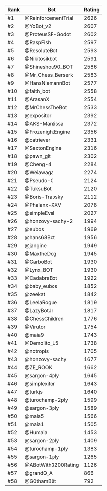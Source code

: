 Rank|Bot|Rating
---|---|---
#1|@ReinforcementTrial|2626
#2|@YoBot_v2|2607
#3|@ProteusSF-Godot|2602
#4|@RaspFish|2597
#5|@ResoluteBot|2593
#6|@Nikitosikbot|2591
#7|@Shineshou90_BOT|2586
#8|@Mr_Chess_Berserk|2583
#9|@HansNiemannBot|2577
#10|@faith_bot|2558
#11|@ArasanX|2554
#12|@MrChessTheBot|2533
#13|@expositor|2392
#14|@AKS-Mantissa|2372
#15|@FrozenightEngine|2356
#16|@catriever|2331
#17|@SaxtonEngine|2316
#18|@pawn_git|2302
#19|@Cheng-4|2284
#20|@Weiawaga|2274
#21|@Pseudo-0|2124
#22|@TuksuBot|2120
#23|@Boris-Trapsky|2112
#24|@Phalanx-XXV|2078
#25|@simpleEval|2027
#26|@honzovy-sachy-2|1994
#27|@eubos|1969
#28|@hans68Bot|1956
#29|@jangine|1949
#30|@MaxtheDog|1945
#31|@GarboBot|1930
#32|@Lynx_BOT|1930
#33|@CadabraBot|1922
#34|@baby_eubos|1852
#35|@zeekat|1842
#36|@LeelaRogue|1819
#37|@LazyBotJr|1817
#38|@ChessChildren|1776
#39|@Virutor|1754
#40|@maia9|1743
#41|@Demolito_L5|1738
#42|@notropis|1705
#43|@honzovy-sachy|1677
#44|@ZE_ROOK|1662
#45|@sargon-4ply|1645
#46|@simplexitor|1643
#47|@turkjs|1640
#48|@turochamp-2ply|1599
#49|@sargon-3ply|1589
#50|@maia5|1566
#51|@maia1|1505
#52|@Humaia|1453
#53|@sargon-2ply|1409
#54|@turochamp-1ply|1383
#55|@sargon-1ply|1265
#56|@ABotWith3200Rating|1126
#57|@grandQ_AI|866
#58|@G0thamB0t|792
